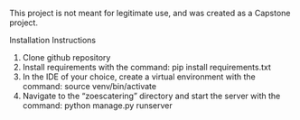 This project is not meant for legitimate use, and was created as a Capstone project.

Installation Instructions

1)	Clone github repository
2)	Install requirements with the command: pip install requirements.txt
3)	In the IDE of your choice, create a virtual environment with the command: source venv/bin/activate
4)	Navigate to the “zoescatering” directory and start the server with the command: python manage.py runserver
